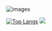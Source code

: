 ![images](https://github.com/cukminseo/cukminseo/assets/75977640/0283e7d4-d2af-42c6-bbc3-003e816e3004)
<!--[![Minseo's GitHub stats](https://github-readme-stats.vercel.app/api?username=cukminseo&count_private=true)](https://github.com/cukminseo/cukminseo)-->
[![Top Langs](https://github-readme-stats.vercel.app/api/top-langs/?username=cukminseo&langs_count=3)](https://github.com/cukminseo/cukminseo)
 <a href="https://velog.io/@kms39273"><img src="https://img.shields.io/badge/Tech%20Blog-11B48A?style=flat-square&logo=Vimeo&logoColor=white&link=https://velog.io/@kms39273"/></a>
